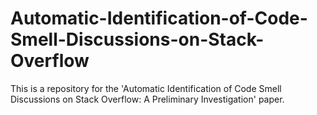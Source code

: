 # Automatic-Identification-of-Code-Smell-Discussions-on-Stack-Overflow
This is a repository for the 'Automatic Identification of Code Smell Discussions on Stack Overflow: A Preliminary Investigation' paper.
